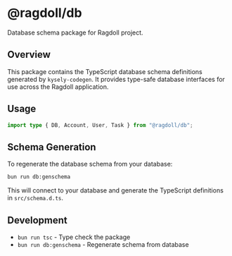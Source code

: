 # @ragdoll/db

Database schema package for Ragdoll project.

## Overview

This package contains the TypeScript database schema definitions generated by `kysely-codegen`. It provides type-safe database interfaces for use across the Ragdoll application.

## Usage

```typescript
import type { DB, Account, User, Task } from "@ragdoll/db";
```

## Schema Generation

To regenerate the database schema from your database:

```bash
bun run db:genschema
```

This will connect to your database and generate the TypeScript definitions in `src/schema.d.ts`.

## Development

- `bun run tsc` - Type check the package
- `bun run db:genschema` - Regenerate schema from database